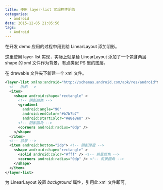 ```yaml
---
title: 使用 layer-list 实现控件阴影
categories:
  - android
date: 2015-12-05 21:05:56
tags:
  - Android
---
```


在开发 demo 应用的过程中用到给 LinearLayout 添加阴影。

这里使用 layer-list 实现，实际上就是给 LinearLayout 添加了一个包含两层 shape 的 xml 文件作为背景，有点类似 PS 里的图层。

<!-- more -->

在 drawable 文件夹下新建一个 xml 文件。

``` xml
<layer-list xmlns:android="http://schemas.android.com/apk/res/android">
  <!-- 阴影 -->
  <item>
    <shape android:shape="rectangle" >
      <!-- 阴影颜色 -->
      <gradient
        android:angle="90"
        android:endColor="#b7b7b7"
        android:startColor="#e8e8e8" />
      <!-- 阴影圆角 -->
      <corners android:radius="0dp" /> 
    </shape>
  </item>
  <!-- 前景 -->
  <item android:bottom="2dp"> <!-- 阴影厚度 -->
    <shape android:shape="rectangle" >
      <solid android:color="#fff" /> <!-- 前景颜色 -->
      <corners android:radius="0dp" /> <!-- 前景圆角 -->
    </shape>
  </item>
</layer-list>
```

为 LinearLayout 设置 _background_ 属性，引用此 xml 文件即可。
